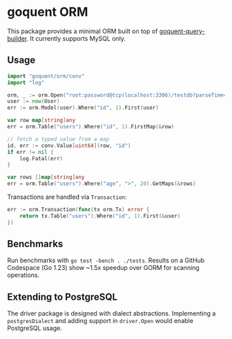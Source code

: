 # goquent ORM

This package provides a minimal ORM built on top of [goquent-query-builder](https://github.com/faciam-dev/goquent-query-builder).
It currently supports MySQL only.

## Usage
```go
import "goquent/orm/conv"
import "log"

orm, _ := orm.Open("root:password@tcp(localhost:3306)/testdb?parseTime=true")
user := new(User)
err := orm.Model(user).Where("id", 1).First(user)

var row map[string]any
err = orm.Table("users").Where("id", 1).FirstMap(&row)

// fetch a typed value from a map
id, err := conv.Value[uint64](row, "id")
if err != nil {
    log.Fatal(err)
}

var rows []map[string]any
err = orm.Table("users").Where("age", ">", 20).GetMaps(&rows)
```

Transactions are handled via `Transaction`:
```go
err := orm.Transaction(func(tx orm.Tx) error {
    return tx.Table("users").Where("id", 1).First(&user)
})
```

## Benchmarks
Run benchmarks with `go test -bench . ./tests`.
Results on a GitHub Codespace (Go 1.23) show ~1.5x speedup over GORM for scanning operations.

## Extending to PostgreSQL
The driver package is designed with dialect abstractions. Implementing a `postgresDialect` and adding support in `driver.Open` would enable PostgreSQL usage.
